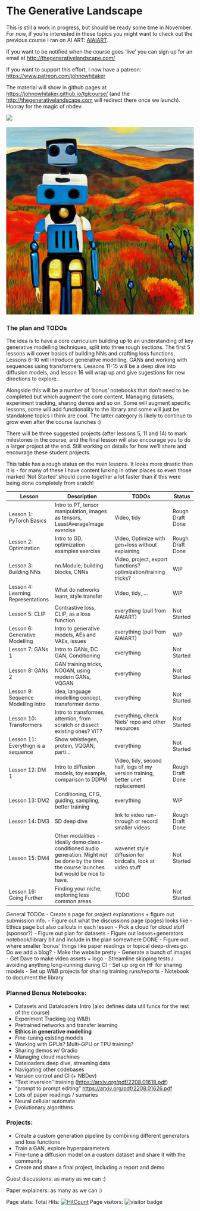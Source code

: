 The Generative Landscape
================

<!-- WARNING: THIS FILE WAS AUTOGENERATED! DO NOT EDIT! -->

This is still a work in progress, but should be ready some time in
November. For now, if you’re interested in these topics you might want
to check out the previous course I ran on AI ART:
[AIAIART](https://github.com/johnowhitaker/aiaiart).

If you want to be notified when the course goes ‘live’ you can sign up
for an email at <http://thegenerativelandscape.com/>

If you want to support this effort, I now have a patreon:
https://www.patreon.com/johnowhitaker

The material will show in github pages at
<https://johnowhitaker.github.io/tglcourse/> (and the
http://thegenerativelandscape.com will redirect there once we launch).
Hooray for the magic of nbdev.

<div>

[![](https://github.com/johnowhitaker/tglcourse/actions/workflows/test.yaml/badge.svg)](https://github.com/johnowhitaker/tglcourse/actions/workflows/test.yaml)

</div>

![](index_files/figure-gfm/cell-2-output-1.png)

### The plan and TODOs

The idea is to have a core curriculum building up to an understanding of
key generative modelling techniques, split into three rough sections.
The first 5 lessons will cover basics of building NNs and crafting loss
functions. Lessons 6-10 will introduce generative modelling, GANs and
working with sequences using transformers. Lessons 11-15 will be a deep
dive into diffusion models, and lesson 16 will wrap up and give
sugestions for new directions to explore.

Alongside this will be a number of ‘bonus’ notebooks that don’t need to
be completed but which augment the core content. Managing datasets,
experiment tracking, sharing demos and so on. Some will augment specific
lessons, some will add functionality to the library and some will just
be standalone topics I think are cool. The latter category is likely to
continue to grow even after the course launches :)

There will be three suggested projects (after lessons 5, 11 and 14) to
mark milestones in the course, and the final lesson will also encourage
you to do a larger project at the end. Still working on details for how
we’ll share and encourage these student projects.

This table has a rough status on the main lessons. It looks more drastic
than it is - for many of these I have content lurking in other places so
even those marked ‘Not Started’ should come together a lot faster than
if this were being done completely from sratch!

| Lesson                              | Description                                                                                                                                      | TODOs                                                                          | Status           |
|-------------------------------------|--------------------------------------------------------------------------------------------------------------------------------------------------|--------------------------------------------------------------------------------|------------------|
| Lesson 1: PyTorch Basics            | Intro to PT, tensor manipulation, images as tensors, LeastAverageImage exercise                                                                  | Video, tidy                                                                    | Rough Draft Done |
| Lesson 2: Optimization              | Intro to GD, optimization examples exercise                                                                                                      | Video, Optimize with gen+loss without explaining                               | Rough Draft Done |
| Lesson 3: Building NNs              | nn.Module, building blocks, CNNs                                                                                                                 | Video, project, export functions? optimization/training tricks?                | WIP              |
| Lesson 4: Learning Representations  | What do networks learn, style transfer                                                                                                           | Video, tidy, …                                                                 | WIP              |
| Lesson 5: CLIP                      | Contrastive loss, CLIP, as a loss function                                                                                                       | everything (pull from AIAIART)                                                 | Not Started      |
| Lesson 6: Generative Modelling      | Intro to generative models, AEs and VAEs, issues                                                                                                 | everything (pull from AIAIART)                                                 | WIP              |
| Lesson 7: GANs 1                    | Intro to GANs, DC GAN, Conditioning                                                                                                              | everything                                                                     | Not Started      |
| Lesson 8: GANs 2                    | GAN training tricks, NOGAN, using modern GANs, VQGAN                                                                                             | everything                                                                     | Not Started      |
| Lesson 9: Sequence Modelling Intro  | idea, language modelling concept, transformer demo                                                                                               | everything                                                                     | Not Started      |
| Lesson 10: Transformers             | Intro to transformes, attention, from scratch or dissect existing ones? ViT?                                                                     | everything, check Niels’ repo and other resources                              | Not Started      |
| Lesson 11: Everythign is a sequence | Show whistlegen, protein, VQGAN, parti…                                                                                                          | everything                                                                     | Not Started      |
| Lesson 12: DM 1                     | Intro to diffusion models, toy example, comparison to DDPM                                                                                       | Video, tidy, second half, logs of my version training, better unet replacement | Rough Draft Done |
| Lesson 13: DM2                      | Conditioning, CFG, guiding, sampling, better training                                                                                            | everything                                                                     | WIP              |
| Lesson 14: DM3                      | SD deep dive                                                                                                                                     | link to video run-through or record smaller videos                             | Rough Draft Done |
| Lesson 15: DM4                      | Other modalities - ideally demo class-conditioned audio generation. Might not be done by the time the course launches but would be nice to have. | wavenet style diffusion for birdcalls, look at video stuff                     | Not Started      |
| Lesson 16: Going Further            | Finding your niche, exploring less common areas                                                                                                  | TODO                                                                           | Not Started      |

General TODOs - Create a page for project explanations + figure out
submission info. - Figure out what the discussions page (pages) looks
like - Ethics page but also callouts in each lesson - Pick a cloud for
cloud stuff (sponsor?) - Figure out plan for datasets - Figure out
losses+generators notebook/library bit and include in the plan somewhere
DONE - Figure out where smaller ‘bonus’ things like paper readings or
topical deep-dives go. Do we add a blog? - Make the website pretty -
Generate a bunch of images - Get Dave to make video assets + logo -
Streamline skipping tests / avoiding anything long-running during CI -
Set up org on HF for sharing models - Set up W&B projects for sharing
training runs/reports - Notebook to document the library

### Planned Bonus Notebooks:

- Datasets and Dataloaders Intro (also defines data util funcs for the
  rest of the course)
- Experiment Tracking (eg W&B)
- Pretrained networks and transfer learning
- **Ethics in generative modelling**
- Fine-tuning existing models
- Working with GPUs? Multi-GPU or TPU training?
- Sharing demos w/ Gradio
- Managing cloud machines
- Dataloaders deep dive, streaming data
- Navigating other codebases
- Version control and CI (+ NBDev)
- “Text inversion” training (https://arxiv.org/pdf/2208.01618.pdf)
- “prompt to prompt editing” https://arxiv.org/pdf/2208.01626.pdf
- Lots of paper readings / sumaries
- Neural cellular automata
- Evolutionary algorithms

### Projects:

- Create a custom generation pipeline by combining different generators
  and loss functions
- Train a GAN, explore hyperparameters
- Fine-tune a diffusion model on a custom dataset and share it with the
  community
- Create and share a final project, including a report and demo

Guest discussions: as many as we can :)

Paper explainers: as many as we can :)

Page stats: Total Hits:
[![HitCount](https://hits.dwyl.com/johnowhitaker/tglcourse.svg?style=flat-square&show=unique)](http://hits.dwyl.com/johnowhitaker/tglcourse)
Page visitors: ![visitor
badge](https://page-views.glitch.me/badge?page_id=tglcourse.index)
